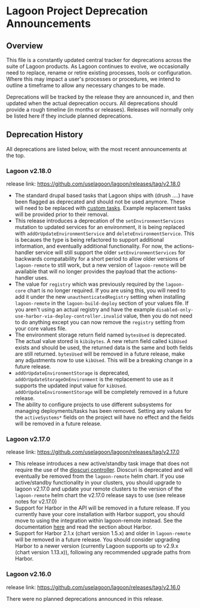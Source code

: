 # Lagoon Project Deprecation Announcements

## Overview

This file is a constantly updated central tracker for deprecations across the suite of Lagoon products. As Lagoon continues to evolve, we occasionally need to replace, rename or retire existing processes, tools or configuration. Where this may impact a user's processes or procedures, we intend to outline a timeframe to allow any necessary changes to be made.

Deprecations will be tracked by the release they are announced in, and then updated when the actual deprecation occurs. All deprecations should provide a rough timeline (in months or releases). Releases will normally only be listed here if they include planned deprecations.

## Deprecation History

All deprecations are listed below, with the most recent announcements at the top.

### Lagoon v2.18.0
release link: https://github.com/uselagoon/lagoon/releases/tag/v2.18.0
* The standard drupal based tasks that Lagoon ships with (drush ....) have been flagged as deprecated and should not be used anymore. These will need to be replaced with [custom tasks](https://docs.lagoon.sh/using-lagoon-advanced/custom-tasks/). Example replacement tasks will be provided prior to their removal.
* This release introduces a deprecation of the `setEnvironmentServices` mutation to updated services for an environment, it is being replaced with `addOrUpdateEnvironmentService` and `deleteEnvironmentService`. This is becaues the type is being refactored to support additional information, and eventually additional functionality. For now, the actions-handler service will still support the older `setEnvironmentServices` for backwards compatability for a short period to allow older versions of `lagoon-remote` to still work, but a new version of `lagoon-remote` will be available that will no longer provides the payload that the actions-handler uses.
* The value for `registry` which was previously required by the `lagoon-core` chart is no longer required. If you are using this, you will need to add it under the new `unauthenticatedRegistry` setting when installing `lagoon-remote` in the `lagoon-build-deploy` section of your values file. If you aren't using an actual registry and have the example `disabled-only-use-harbor-via-deploy-controller.invalid` value, then you do not need to do anything except you can now remove the `registry` setting from your core values file.
* The environment storage return field named `bytesUsed` is deprecated. The actual value stored is `kibibytes`. A new return field called `kibUsed` exists and should be used, the returned data is the same and both fields are still returned. `bytesUsed` will be removed in a future release, make any adjustments now to use `kibUsed`. This will be a breaking change in a future release.
* `addOrUpdateEnvironmentStorage` is deprecated, `addOrUpdateStorageOnEnvironment` is the replacement to use as it supports the updated input value for `kibUsed`. `addOrUpdateEnvironmentStorage` will be completely removed in a future release.
* The ability to configure projects to use different subsystems for managing deployments/tasks has been removed. Setting any values for the `activeSystems*` fields on the project will have no effect and the fields will be removed in a future release.

### Lagoon v2.17.0

release link: https://github.com/uselagoon/lagoon/releases/tag/v2.17.0
* This release introduces a new active/standby task image that does not require the use of the [dioscuri controller](https://github.com/amazeeio/dioscuri). Dioscuri is deprecated and will eventually be removed from the `lagoon-remote` helm chart. If you use active/standby functionality in your clusters, you should upgrade to lagoon v2.17.0 and update your remote clusters to the version of the `lagoon-remote` helm chart the v2.17.0 release says to use (see release notes for v2.17.0)
* Support for Harbor in the API will be removed in a future release. If you currently have your core installation with Harbor support, you should move to using the integration within lagoon-remote instead. See the documentation [here](https://docs.lagoon.sh/installing-lagoon/install-lagoon-remote) and read the section about Harbor.
* Support for Harbor 2.1.x (chart version 1.5.x) and older in `lagoon-remote` will be removed in a future release. You should consider upgrading Harbor to a newer version (currently Lagoon supports up to v2.9.x (chart version 1.13.x)), following any recommended upgrade paths from Harbor.

### Lagoon v2.16.0

release link: https://github.com/uselagoon/lagoon/releases/tag/v2.16.0

There were no planned deprecations announced in this release.
